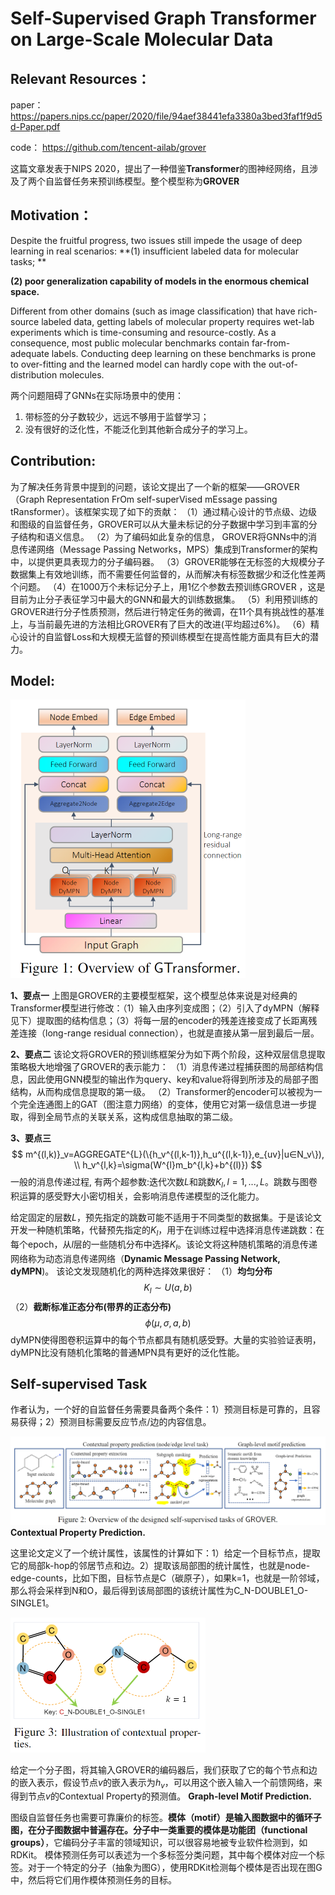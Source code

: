# **Self-Supervised Graph Transformer on Large-Scale Molecular Data**

## Relevant Resources：

paper：https://papers.nips.cc/paper/2020/file/94aef38441efa3380a3bed3faf1f9d5d-Paper.pdf

code：  https://github.com/tencent-ailab/grover

这篇文章发表于NIPS 2020，提出了一种借鉴**Transformer**的图神经网络，且涉及了两个自监督任务来预训练模型。整个模型称为**GROVER**

## Motivation：

Despite the fruitful progress, two issues still impede the usage of deep learning in real scenarios:
**(1) insufficient labeled data for molecular tasks; **

**(2) poor generalization capability of models in the enormous chemical space.** 

Different from other domains (such as image classification) that have rich-source labeled data, getting labels of molecular property requires wet-lab experiments which is time-consuming and resource-costly. As a consequence, most public molecular benchmarks contain far-from-adequate labels. Conducting deep learning on these benchmarks is prone to over-fitting and
the learned model can hardly cope with the out-of-distribution molecules.

两个问题阻碍了GNNs在实际场景中的使用：

1. 带标签的分子数较少，远远不够用于监督学习；
2. 没有很好的泛化性，不能泛化到其他新合成分子的学习上。

## Contribution:

为了解决任务背景中提到的问题，该论文提出了一个新的框架——GROVER（Graph Representation FrOm self-superVised mEssage passing tRansformer）。该框架实现了如下的贡献：
（1）通过精心设计的节点级、边级和图级的自监督任务，GROVER可以从大量未标记的分子数据中学习到丰富的分子结构和语义信息。
（2）为了编码如此复杂的信息， GROVER将GNNs中的消息传递网络（Message Passing Networks，MPS）集成到Transformer的架构中，以提供更具表现力的分子编码器。
（3）GROVER能够在无标签的大规模分子数据集上有效地训练，而不需要任何监督的，从而解决有标签数据少和泛化性差两个问题。
（4）在1000万个未标记分子上，用1亿个参数去预训练GROVER ，这是目前为止分子表征学习中最大的GNN和最大的训练数据集。
（5）利用预训练的GROVER进行分子性质预测，然后进行特定任务的微调，在11个具有挑战性的基准上，与当前最先进的方法相比GROVER有了巨大的改进(平均超过6%)。
（6）精心设计的自监督Loss和大规模无监督的预训练模型在提高性能方面具有巨大的潜力。

## Model:

<img src="figure/image-20220306231354397.png" alt="image-20220306231354397" style="zoom: 50%;" />

**1、要点一**
上图是GROVER的主要模型框架，这个模型总体来说是对经典的Transformer模型进行修改：（1）输入由序列变成图；（2）引入了dyMPN（解释见下）提取图的结构信息；（3）将每一层的encoder的残差连接变成了长距离残差连接（long-range residual connection），也就是直接从第一层到最后一层。

**2、要点二**
该论文将GROVER的预训练框架分为如下两个阶段，这种双层信息提取策略极大地增强了GROVER的表示能力：
（1）消息传递过程捕获图的局部结构信息，因此使用GNN模型的输出作为query、key和value将得到所涉及的局部子图结构，从而构成信息提取的第一级。
（2）Transformer的encoder可以被视为一个完全连通图上的GAT（图注意力网络）的变体，使用它对第一级信息进一步提取，得到全局节点的关联关系，这构成信息抽取的第二级。

**3、要点三**
$$
m^{(l,k)}_v=AGGREGATE^{L}(\{h_v^{(l,k-1)},h_u^{(l,k-1)},e_{uv}|u∈N_v\}),
\\
h_v^{l,k}=\sigma(W^{l}m_b^{l,k}+b^{(l)})
$$
一般的消息传递过程, 有两个超参数:迭代次数$L$和跳数$K_l,l=1,...,L$。跳数与图卷积运算的感受野大小密切相关，会影响消息传递模型的泛化能力。

给定固定的层数$L$，预先指定的跳数可能不适用于不同类型的数据集。于是该论文开发一种随机策略，代替预先指定的$K_l$，用于在训练过程中选择消息传递跳数：在每个epoch，从$l$层的一些随机分布中选择$K_l$。该论文将这种随机策略的消息传递网络称为动态消息传递网络（**Dynamic Message Passing Network, dyMPN**)。
该论文发现随机化的两种选择效果很好：
（1）**均匀分布**
$$
K_l\sim U(a,b)
$$
（2）**截断标准正态分布(带界的正态分布)**
$$
\phi(\mu,\sigma,a,b)
$$
dyMPN使得图卷积运算中的每个节点都具有随机感受野。大量的实验验证表明，dyMPN比没有随机化策略的普通MPN具有更好的泛化性能。

## Self-supervised Task

作者认为，一个好的自监督任务需要具备两个条件：1）预测目标是可靠的，且容易获得；2）预测目标需要反应节点/边的内容信息。

![image-20220307004003069](figure/image-20220307004003069.png)**Contextual Property Prediction.**

这里论文定义了一个统计属性，该属性的计算如下：1）给定一个目标节点，提取它的局部k-hop的邻居节点和边。2）提取该局部图的统计属性，也就是node-edge-counts，比如下图，目标节点是C（碳原子），如果k=1，也就是一阶邻域，那么将会采样到N和O，最后得到该局部图的该统计属性为C_N-DOUBLE1_O-SINGLE1。

<img src="figure/image-20220307004036194.png" alt="image-20220307004036194" style="zoom:50%;" />

给定一个分子图，将其输入GROVER的编码器后，我们获取了它的每个节点和边的嵌入表示，假设节点$v$的嵌入表示为$h_v$，可以用这个嵌入输入一个前馈网络，来得到节点$v$的Contextual Property的预测值。
**Graph-level Motif Prediction.**

图级自监督任务也需要可靠廉价的标签。**模体（motif）**是输入图数据中的循环子图，在分子图数据中普遍存在。分子中一类重要的模体是**功能团（functional groups）**，它编码分子丰富的领域知识，可以很容易地被专业软件检测到，如RDKit。
模体预测任务可以表述为一个多标签分类问题，其中每个模体对应一个标签。对于一个特定的分子（抽象为图G），使用RDKit检测每个模体是否出现在图G中，然后将它们用作模体预测任务的目标。
